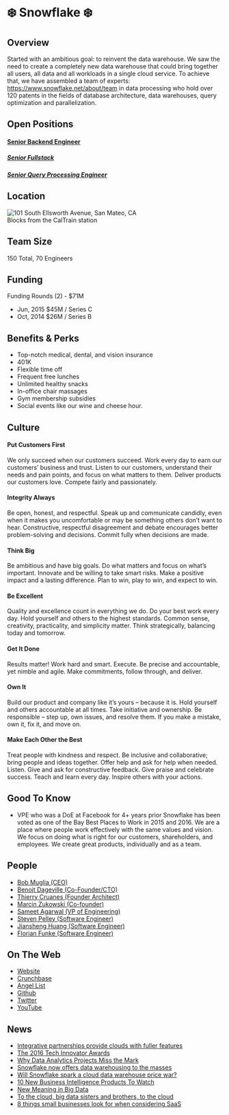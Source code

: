 # ❄️ Snowflake ❄️

## Overview
Started with an ambitious goal: to reinvent the data warehouse. We saw the need to create a completely new data warehouse that could bring together all users, all data and all workloads in a single cloud service.
To achieve that, we have assembled a team of experts: https://www.snowflake.net/about/team in data processing who hold over 120 patents in the fields of database architecture, data warehouses, query optimization and parallelization.

## Open Positions
#### [Senior Backend Engineer](https://github.com/the31337/jobs/blob/master/snowflake/senior-backend-engineer.md)
##### [Senior Fullstack](https://github.com/the31337/jobs/blob/master/snowflake/senior-full-stack-engineer.md)
##### [Senior Query Processing Engineer](https://github.com/the31337/jobs/blob/master/snowflake/senior-query-processing-engineer.md)

## Location
![101 South Ellsworth Avenue, San Mateo, CA](https://maps.googleapis.com/maps/api/staticmap?center=101+South+Ellsworth+Avenue,+San+Mateo,+CA&zoom=13&scale=false&size=600x300&maptype=roadmap&format=png&visual_refresh=true)  
Blocks from the CalTrain station

## Team Size
150 Total, 70 Engineers

## Funding
Funding Rounds (2) - $71M
+ Jun, 2015	$45M / Series C
+ Oct, 2014	$26M / Series B

## Benefits & Perks
+ Top-notch medical, dental, and vision insurance
+ 401K
+ Flexible time off
+ Frequent free lunches
+ Unlimited healthy snacks
+ In-office chair massages
+ Gym membership subsidies
+ Social events like our wine and cheese hour.
## Culture
#### Put Customers First
We only succeed when our customers succeed. Work every day to earn our customers’ business and trust. Listen to our customers, understand their needs and pain points, and focus on what matters to them. Deliver products our customers love. Compete fairly and passionately.

#### Integrity Always
Be open, honest, and respectful. Speak up and communicate candidly, even when it makes you uncomfortable or may be something others don’t want to hear. Constructive, respectful disagreement and debate encourages better problem-solving and decisions. Commit fully when decisions are made.

#### Think Big
Be ambitious and have big goals. Do what matters and focus on what’s important. Innovate and be willing to take smart risks. Make a positive impact and a lasting difference. Plan to win, play to win, and expect to win.

#### Be Excellent
Quality and excellence count in everything we do. Do your best work every day. Hold yourself and others to the highest standards. Common sense, creativity, practicality, and simplicity matter. Think strategically, balancing today and tomorrow.

#### Get It Done
Results matter! Work hard and smart. Execute. Be precise and accountable, yet nimble and agile. Make commitments, follow through, and deliver.

#### Own It
Build our product and company like it’s yours – because it is. Hold yourself and others accountable at all times. Take initiative and ownership. Be responsible – step up, own issues, and resolve them. If you make a mistake, own it, fix it, and move on.

#### Make Each Other the Best
Treat people with kindness and respect. Be inclusive and collaborative; bring people and ideas together. Offer help and ask for help when needed. Listen. Give and ask for constructive feedback. Give praise and celebrate success. Teach and learn every day. Inspire others with your actions.

## Good To Know
+ VPE who was a DoE at Facebook for 4+ years prior
Snowflake has been voted as one of the Bay Best Places to Work in 2015 and 2016. We are a place
where people work effectively with the same values and vision. We focus on doing what is right for
our customers, shareholders, and employees. We create great products, individually and as a team.

## People
+ [Bob Muglia (CEO)](https://www.linkedin.com/in/bob-muglia-714ba592)
+ [Benoit Dageville (Co-Founder/CTO)](https://www.linkedin.com/in/benoit-dageville-3011845)
+ [Thierry Cruanes (Founder Architect)](https://www.linkedin.com/in/thierry-cruanes-3927363)
+ [Marcin Zukowski (Co-founder)](https://www.linkedin.com/in/marcinzukowski)
+ [Sameet Agarwal (VP of Engineering)](https://www.linkedin.com/in/sameet-agarwal-9a51282)
+ [Steven Pelley (Software Engineer)](https://www.linkedin.com/in/steven-pelley-87879125)
+ [Jiansheng Huang (Software Engineer)](https://www.linkedin.com/in/jianshenghuang)
+ [Florian Funke (Software Engineer)](https://www.linkedin.com/in/ffunke)

## On The Web
+ [Website](https://www.snowflake.net/)  
+ [Crunchbase](https://www.crunchbase.com/organization/snowflake-computing)
+ [Angel List](https://angel.co/snowflake-computing)  
+ [Github](https://github.com/snowflakedb)  
+ [Twitter](https://twitter.com/SnowflakeDB?ref_src=twsrc%5Egoogle%7Ctwcamp%5Eserp%7Ctwgr%5Eauthor)  
+ [YouTube](https://www.youtube.com/user/snowflakecomputing)

## News
+ [Integrative partnerships provide clouds with fuller features](http://siliconangle.com/blog/2016/12/02/integrative-partnerships-provide-clouds-fuller-features-reinvent)
+ [The 2016 Tech Innovator Awards](http://www.crn.com/slide-shows/data-center/300082800/the-2016-tech-innovator-awards.htm/pgno/0/2)
+ [Why Data Analytics Projects Miss the Mark](http://www.cioinsight.com/it-strategy/big-data/slideshows/why-data-analytics-projects-miss-the-mark.html)
+ [Snowflake now offers data warehousing to the masses](http://www.infoworld.com/article/3132720/big-data/snowflake-now-offers-data-warehousing-to-the-masses.html)
+ [Will Snowflake spark a cloud data warehouse price war?](http://www.zdnet.com/article/will-snowflake-spark-a-cloud-data-warehouse-price-war/)
+ [10 New Business Intelligence Products To Watch
](http://www.crn.com/slide-shows/applications-os/300082422/10-new-business-intelligence-products-to-watch.htm/pgno/0/9)
+ [New Meaning in Big Data](http://www.dataversity.net/new-meaning-big-data/)
+ [To the cloud, big data sisters and brothers, to the cloud](http://www.zdnet.com/article/to-the-cloud-big-data-sisters-and-brothers-to-the-cloud/)
+ [8 things small businesses look for when considering SaaS](http://www.cio.com/article/3124427/small-business/8-things-small-business-look-for-when-considering-saas.html?nsdr=true&page=2)
